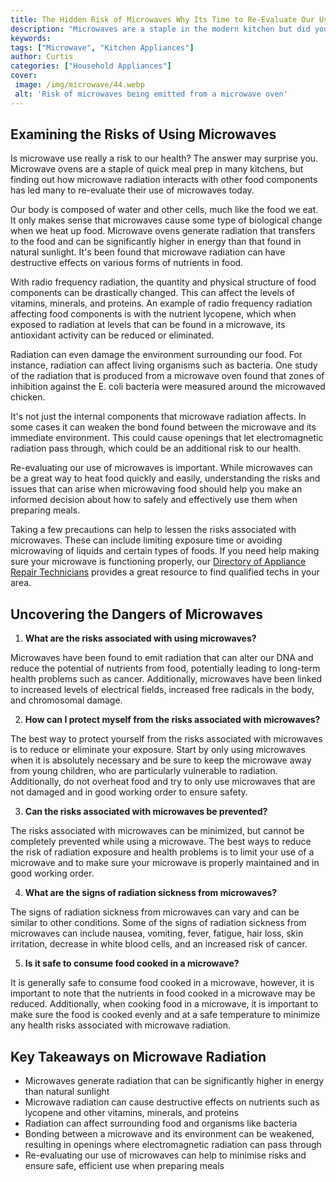 ```yaml
---
title: The Hidden Risk of Microwaves Why Its Time to Re-Evaluate Our Use
description: "Microwaves are a staple in the modern kitchen but did you know they may come with a hidden risk In this blog post we explore why its time to re-evaluate our use of microwaves and the potential health implications of their use"
keywords: 
tags: ["Microwave", "Kitchen Appliances"]
author: Curtis
categories: ["Household Appliances"]
cover: 
 image: /img/microwave/44.webp
 alt: 'Risk of microwaves being emitted from a microwave oven'
---
```

## Examining the Risks of Using Microwaves

Is microwave use really a risk to our health? The answer may surprise you. Microwave ovens are a staple of quick meal prep in many kitchens, but finding out how microwave radiation interacts with other food components has led many to re-evaluate their use of microwaves today. 

Our body is composed of water and other cells, much like the food we eat. It only makes sense that microwaves cause some type of biological change when we heat up food. Microwave ovens generate radiation that transfers to the food and can be significantly higher in energy than that found in natural sunlight. It's been found that microwave radiation can have destructive effects on various forms of nutrients in food. 

With radio frequency radiation, the quantity and physical structure of food components can be drastically changed. This can affect the levels of vitamins, minerals, and proteins. An example of radio frequency radiation affecting food components is with the nutrient lycopene, which when exposed to radiation at levels that can be found in a microwave, its antioxidant activity can be reduced or eliminated. 

Radiation can even damage the environment surrounding our food. For instance, radiation can affect living organisms such as bacteria. One study of the radiation that is produced from a microwave oven found that zones of inhibition against the E. coli bacteria were measured around the microwaved chicken. 

It's not just the internal components that microwave radiation affects. In some cases it can weaken the bond found between the microwave and its immediate environment. This could cause openings that let electromagnetic radiation pass through, which could be an additional risk to our health. 

Re-evaluating our use of microwaves is important. While microwaves can be a great way to heat food quickly and easily, understanding the risks and issues that can arise when microwaving food should help you make an informed decision about how to safely and effectively use them when preparing meals. 

Taking a few precautions can help to lessen the risks associated with microwaves. These can include limiting exposure time or avoiding microwaving of liquids and certain types of foods. If you need help making sure your microwave is functioning properly, our [Directory of Appliance Repair Technicians](./pages/appliance-repair-technicians) provides a great resource to find qualified techs in your area.

## Uncovering the Dangers of Microwaves 

1. **What are the risks associated with using microwaves?**

Microwaves have been found to emit radiation that can alter our DNA and reduce the potential of nutrients from food, potentially leading to long-term health problems such as cancer. Additionally, microwaves have been linked to increased levels of electrical fields, increased free radicals in the body, and chromosomal damage. 

2. **How can I protect myself from the risks associated with microwaves?** 

The best way to protect yourself from the risks associated with microwaves is to reduce or eliminate your exposure. Start by only using microwaves when it is absolutely necessary and be sure to keep the microwave away from young children, who are particularly vulnerable to radiation. Additionally, do not overheat food and try to only use microwaves that are not damaged and in good working order to ensure safety. 

3. **Can the risks associated with microwaves be prevented?** 

The risks associated with microwaves can be minimized, but cannot be completely prevented while using a microwave. The best ways to reduce the risk of radiation exposure and health problems is to limit your use of a microwave and to make sure your microwave is properly maintained and in good working order. 

4. **What are the signs of radiation sickness from microwaves?**

The signs of radiation sickness from microwaves can vary and can be similar to other conditions. Some of the signs of radiation sickness from microwaves can include nausea, vomiting, fever, fatigue, hair loss, skin irritation, decrease in white blood cells, and an increased risk of cancer. 

5. **Is it safe to consume food cooked in a microwave?**

It is generally safe to consume food cooked in a microwave, however, it is important to note that the nutrients in food cooked in a microwave may be reduced. Additionally, when cooking food in a microwave, it is important to make sure the food is cooked evenly and at a safe temperature to minimize any health risks associated with microwave radiation.

## Key Takeaways on Microwave Radiation 
- Microwaves generate radiation that can be significantly higher in energy than natural sunlight
- Microwave radiation can cause destructive effects on nutrients such as lycopene and other vitamins, minerals, and proteins 
- Radiation can affect surrounding food and organisms like bacteria 
- Bonding between a microwave and its environment can be weakened, resulting in openings where electromagnetic radiation can pass through 
- Re-evaluating our use of microwaves can help to minimise risks and ensure safe, efficient use when preparing meals

